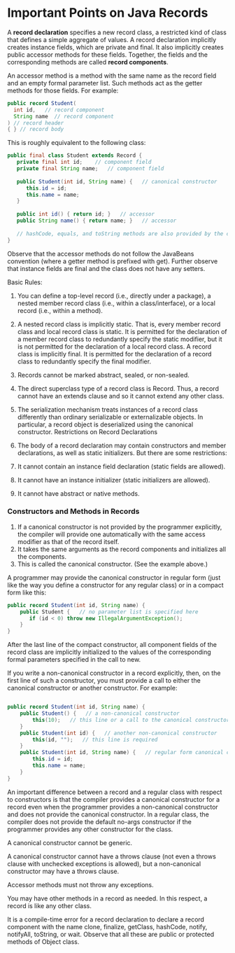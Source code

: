# Important Points on Java Records

A **record declaration** specifies a new record class, a restricted kind of class that defines a simple aggregate of values. A record declaration implicitly creates instance fields, which are private and final. It also implicitly creates public accessor methods for these fields. Together, the fields and the corresponding methods are called **record components**.

An accessor method is a method with the same name as the record field and an empty formal parameter list. Such methods act as the getter methods for those fields. For example:

```java
public record Student(
  int id,   // record component
  String name  // record component
) // record header
{ } // record body
```
This is roughly equivalent to the following class:

```java
public final class Student extends Record {
   private final int id;    // component field
   private final String name;   // component field
   
   public Student(int id, String name) {   // canonical constructor
      this.id = id;
      this.name = name;
   }
   
   public int id() { return id; }   // accessor
   public String name() { return name; }   // accessor
   
   // hashCode, equals, and toString methods are also provided by the compiler.
}
```
Observe that the accessor methods do not follow the JavaBeans convention (where a getter method is prefixed with get). Further observe that instance fields are final and the class does not have any setters.

Basic Rules:

1. You can define a top-level record (i.e., directly under a package), a nested member record class (i.e., within a class/interface), or a local record (i.e., within a method).
2. A nested record class is implicitly static. That is, every member record class and local record class is static. It is permitted for the declaration of a member record class to redundantly specify the static modifier, but it is not permitted for the declaration of a local record class.
A record class is implicitly final. It is permitted for the declaration of a record class to redundantly specify the final modifier.
3. Records cannot be marked abstract, sealed, or non-sealed.
4. The direct superclass type of a record class is Record. Thus, a record cannot have an extends clause and so it cannot extend any other class.
5. The serialization mechanism treats instances of a record class differently than ordinary serializable or externalizable objects. In particular, a record object is deserialized using the canonical constructor.
Restrictions on Record Declarations
6. The body of a record declaration may contain constructors and member declarations, as well as static initializers. But there are some restrictions:

7. It cannot contain an instance field declaration (static fields are allowed).
8. It cannot have an instance initializer (static initializers are allowed).
9. It cannot have abstract or native methods.

### Constructors and Methods in Records
1. If a canonical constructor is not provided by the programmer explicitly, the compiler will provide one automatically with the same access modifier as that of the record itself. 
2. It takes the same arguments as the record components and initializes all the components. 
3. This is called the canonical constructor. (See the example above.)

A programmer may provide the canonical constructor in regular form (just like the way you define a constructor for any regular class) or in a compact form like this:

```java
public record Student(int id, String name) {
    public Student {   // no parameter list is specified here
       if (id < 0) throw new IllegalArgumentException();
    }
}
```
After the last line of the compact constructor, all component fields of the record class are implicitly initialized to the values of the corresponding formal parameters specified in the call to new.

If you write a non-canonical constructor in a record explicitly, then, on the first line of such a constructor, you must provide a call to either the canonical constructor or another constructor. For example:

```java

public record Student(int id, String name) {
    public Student() {   // a non-canonical constructor
        this(10);   // this line or a call to the canonical constructor is required 
    }
    public Student(int id) {   // another non-canonical constructor
        this(id, "");   // this line is required 
    }
    public Student(int id, String name) {   // regular form canonical constructor
        this.id = id;
        this.name = name;
    }
}
```
An important difference between a record and a regular class with respect to constructors is that the compiler provides a canonical constructor for a record even when the programmer provides a non-canonical constructor and does not provide the canonical constructor. In a regular class, the compiler does not provide the default no-args constructor if the programmer provides any other constructor for the class.

A canonical constructor cannot be generic.

A canonical constructor cannot have a throws clause (not even a throws clause with unchecked exceptions is allowed), but a non-canonical constructor may have a throws clause.

Accessor methods must not throw any exceptions.

You may have other methods in a record as needed. In this respect, a record is like any other class.

It is a compile-time error for a record declaration to declare a record component with the name clone, finalize, getClass, hashCode, notify, notifyAll, toString, or wait. Observe that all these are public or protected methods of Object class.

